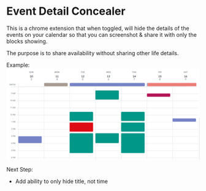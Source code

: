 # Event Detail Concealer
This is a chrome extension that when toggled, will hide the details of the events on your calendar so that you can screenshot & share it with only the blocks showing. 

The purpose is to share availability without sharing other life details. 

Example:
![example](images/concealedExample.png)

Next Step:
- Add ability to only hide title, not time
